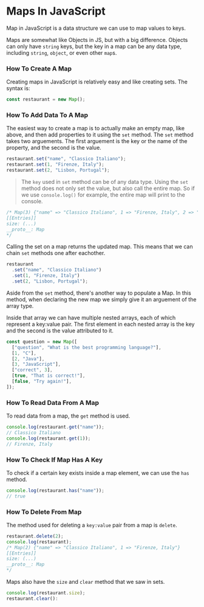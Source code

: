 # Maps In JavaScript

Map in JavaScript is a data structure we can use to map values to keys.

Maps are somewhat like Objects in JS, but with a big difference. Objects can only have `string` keys, but the key in a map can be any data type, including `string`, `object`, or even other `map`s.

### How To Create A Map

Creating maps in JavaScript is relatively easy and like creating sets. The syntax is:

```js
const restaurant = new Map();
```

### How To Add Data To A Map

The easiest way to create a map is to actually make an empty map, like above, and then add properties to it using the `set` method.
The `set` method takes two arguements. The first arguement is the key or the name of the property, and the second is the value.

```js
restaurant.set("name", "Classico Italiano");
restaurant.set(1, "Firenze, Italy");
restaurant.set(2, "Lisbon, Portugal");
```

> The `key` used in `set` method can be of any data type.
> Using the `set` method does not only set the value, but also call the entire map. So if we use `console.log()` for example, the entire map will print to the console.

```js
/* Map(3) {"name" => "Classico Italiano", 1 => "Firenze, Italy", 2 => "Lisbon, Portugal"}
[[Entries]]
size: (...)
__proto__: Map
*/
```

Calling the set on a map returns the updated map. This means that we can chain `set` methods one after eachother.

```js
restaurant
  .set("name", "Classico Italiano")
  .set(1, "Firenze, Italy")
  .set(2, "Lisbon, Portugal");
```

Aside from the `set` method, there's another way to populate a Map. In this method, when declaring the new map we simply give it an arguement of the array type.

Inside that array we can have multiple nested arrays, each of which represent a key:value pair. The first element in each nested array is the key and the second is the value attributed to it.

```js
const question = new Map([
  ["question", "What is the best programming language?"],
  [1, "C"],
  [2, "Java"],
  [3, "JavaScript"],
  ["correct", 3],
  [true, "That is correct!"],
  [false, "Try again!"],
]);
```

### How To Read Data From A Map

To read data from a map, the `get` method is used.

```js
console.log(restaurant.get("name"));
// Classico Italiano
console.log(restaurant.get(1));
// Firenze, Italy
```

### How To Check If Map Has A Key

To check if a certain key exists inside a map element, we can use the `has` method.

```js
console.log(restaurant.has("name"));
// true
```

### How To Delete From Map

The method used for deleting a `key:value` pair from a map is `delete`.

```js
restaurant.delete(2);
console.log(restaurant);
/* Map(2) {"name" => "Classico Italiano", 1 => "Firenze, Italy"}
[[Entries]]
size: (...)
__proto__: Map
*/
```

Maps also have the `size` and `clear` method that we saw in sets.

```js
console.log(restaurant.size);
restaurant.clear():
```
